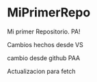 # MiPrimerRepo
Mi primer Repositorio. PA!

Cambios hechos desde VS

cambio desde github PAA

Actualizacion para fetch
